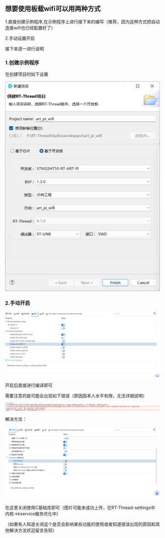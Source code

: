 ## 想要使用板载wifi可以用两种方式

1.直接创建示例程序,在示例程序上进行接下来的编写（推荐，因为这种方式把自动连接wifi也已经配置好了）

2.手动设置开启

接下来逐一进行说明

### 1.创建示例程序

在创建项目时如下设置

![image-20230509170729375](https://raw.githubusercontent.com/guapi61/PigGo_imag0/main/img0/202305092208141.png)

### 2.手动开启

![image-20230509184339491](https://raw.githubusercontent.com/guapi61/PigGo_imag0/main/img0/202305092208518.png)

开启后直接进行编译即可

需要注意的是可能会出现如下错误（原因因本人水平有限，无法详细说明）

![img](https://raw.githubusercontent.com/guapi61/PigGo_imag0/main/img0/202305092209362.png)

解决方法：

![image-20230509185343281](https://raw.githubusercontent.com/guapi61/PigGo_imag0/main/img0/202305091853334.png)

在这里关闭使用C基础库即可（图片可能未成功上传，在RT-Thread-settings中 内核->kservice服务优化中）

（如果有人知道关闭这个是否会影响某些功能的使用或者知道错误出现的原因和其他解决方法欢迎留言告知）